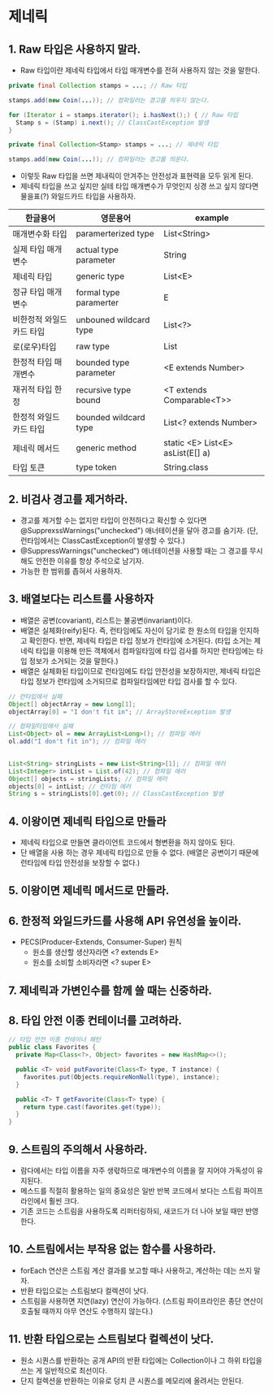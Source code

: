 # 제네릭

## 1. Raw 타입은 사용하지 말라.
- Raw 타입이란 제네릭 타입에서 타입 매개변수를 전혀 사용하지 않는 것을 말한다.
```Java
private final Collection stamps = ...; // Raw 타입

stamps.add(new Coin(...)); // 컴파일러는 경고를 띄우지 않는다.

for (Iterator i = stamps.iterator(); i.hasNext();) { // Raw 타입
  Stamp s = (Stamp) i.next(); // ClassCastException 발생
} 
```

```Java
private final Collection<Stamp> stamps = ...; // 제네릭 타입

stamps.add(new Coin(...)); // 컴파일러는 경고를 띄운다.
```
- 이렇듯 Raw 타입을 쓰면 제내릭이 안겨주는 안전성과 표현력을 모두 읽게 된다.
- 제네릭 타입을 쓰고 싶지만 실테 타입 매개변수가 무엇인지 싱경 쓰고 싶지 않다면 물을표(?) 와일드카드 타입을 사용하자.

| 한글용어           | 영문용어                   | example                            |
|----------------|------------------------|------------------------------------|
| 매개변수화 타입       | paramerterized type    | List<String\>                      |
| 실제 타입 매개변수     | actual type parameter  | String                             |
| 제네릭 타입         | generic type           | List\<E\>                          |
| 정규 타입 매개변수     | formal type paramerter | E                                  |
| 비한정적 와일드 카드 타입 | unbouned wildcard type | List<?>                            |
| 로(로우)타입        | raw type               | List                               |
| 한정적 타입 매개변수    | bounded type parameter | \<E extends Number\>               |
| 재귀적 타입 한정      | recursive type bound   | <T extends Comparable\<T\>>        |
| 한정적 와일드 카드 타입 | bounded wildcard type  | List<? extends Number>             |
| 제네릭 메서드 | generic method | static <E\> List<E\> asList(E[] a) |
|타입 토큰 | type token | String.class                       |

## 2. 비검사 경고를 제거하라.
- 경고를 제거할 수는 없지만 타입이 안전하다고 확신할 수 있다면 @SupprexssWarnings("unchecked") 애너테이션을 달아 경고를 숨기자. (단, 런타임에서는 ClassCastException이 발생할 수 있다.)
- @SuppressWarnings("unchecked") 애너테이션을 사용할 때는 그 경고를 무시해도 안전한 이유를 항상 주석으로 남기자.
- 가능한 한 범위를 좁혀서 사용하자.

## 3. 배열보다는 리스트를 사용하자
- 배열은 공변(covariant), 리스트는 불공변(invariant)이다.
- 배열은 실체화(reify)된다. 즉, 런타임에도 자신이 담기로 한 원소의 타입을 인지하고 확인한다. 반면, 제네릭 타입은 타입 정보가 런타임에 소거된다. (타입 소거는 제네릭 타입을 이용해 만든 객체에서 컴파일타임에 타입 검사를 하지만 런타임에는 타입 정보가 소거되는 것을 말한다.)
- 배열은 실체화된 타입이므로 런타임에도 타입 안전성을 보장하지만, 제네릭 타입은 타입 정보가 런타임에 소거되므로 컴파일타임에만 타입 검사를 할 수 있다.
```Java
// 런타입에서 실패
Object[] objectArray = new Long[1];
objectArray[0] = "I don't fit in"; // ArrayStoreException 발생

// 컴파일타임에서 실패
List<Object> ol = new ArrayList<Long>(); // 컴파일 에러
ol.add("I don't fit in"); // 컴파일 에러
 
```
```Java
List<String> stringLists = new List<String>[1]; // 컴파일 에러
List<Integer> intList = List.of(42); // 컴파일 에러
Object[] objects = stringLists; // 컴파일 에러
objects[0] = intList; // 런타임 에러
String s = stringLists[0].get(0); // ClassCastException 발생
```

## 4. 이왕이면 제네릭 타입으로 만들라
- 제네릭 타입으로 만들면 클라이언트 코드에서 형변환을 하지 않아도 된다.
- 단 배열을 사용 하는 경우 제네릭 타입으로 만들 수 없다. (배열은 공변이기 때문에 런타임에 타입 안전성을 보장할 수 없다.)

## 5. 이왕이면 제네릭 메서드로 만들라.


## 6. 한정적 와일드카드를 사용해 API 유연성을 높이라.
- PECS(Producer-Extends, Consumer-Super) 원칙
  - 원소를 생산할 생산자라면 <? extends E>
  - 원소를 소비할 소비자라면 <? super E>


## 7. 제네릭과 가변인수를 함께 쓸 때는 신중하라.


## 8. 타입 안전 이종 컨테이너를 고려하라.
```Java
// 타입 안전 이종 컨테이너 패턴
public class Favorites {
  private Map<Class<?>, Object> favorites = new HashMap<>();

  public <T> void putFavorite(Class<T> type, T instance) {
    favorites.put(Objects.requireNonNull(type), instance);
  }

  public <T> T getFavorite(Class<T> type) {
    return type.cast(favorites.get(type));
  }
}
```

## 9. 스트림의 주의해서 사용하라.
- 람다에서는 타입 이름을 자주 생랷하므로 매개변수의 이름을 잘 지어야 가독성이 유지된다.
- 메스드를 직절히 활용하는 일의 중요성은 일반 반복 코드에서 보다는 스트림 파이프라인에서 훨씬 크다.
- 기존 코드는 스트림을 사용하도록 리퍼터링하되, 새코드가 더 나아 보일 때만 반영한다.

## 10. 스트림에서는 부작용 없는 함수를 사용하라.
- forEach 연산은 스트림 계산 결과를 보고할 때나 사용하고, 계산하는 데는 쓰지 말자.
- 반환 타입으로는 스트림보다 컬렉션이 낫다.
- 스트림을 사용하면 지연(lazy) 연산이 가능하다. (스트림 파이프라인은 종단 연산이 호출될 때까지 아무 연산도 수행하지 않는다.)

## 11. 반환 타입으로는 스트림보다 컬렉션이 낫다.
- 원소 시퀀스를 반환하는 공개 API의 반환 타입에는 Collection이나 그 하위 타입을 쓰는 게 일반적으로 최선이다.
- 단지 컬렉션을 반환하는 이유로 덩치 큰 시퀀스를 메모리에 올려서는 안된다.